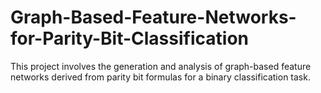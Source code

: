 # Graph-Based-Feature-Networks-for-Parity-Bit-Classification
This project involves the generation and analysis of graph-based feature networks derived from parity bit formulas for a binary classification task.
